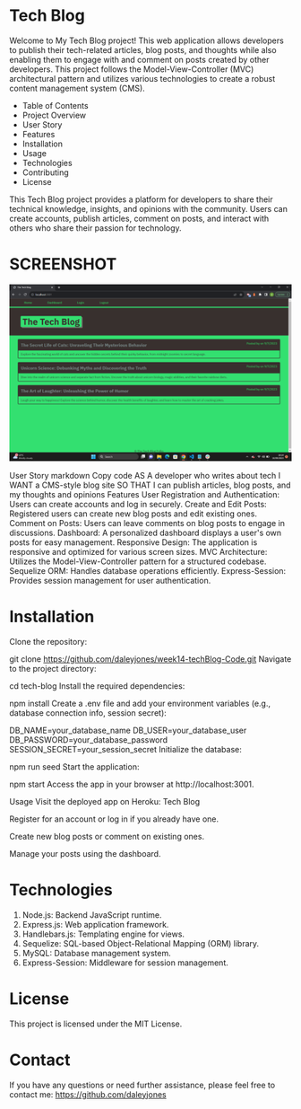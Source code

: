 
# Tech Blog 
Welcome to My Tech Blog project! This web application allows developers to publish their tech-related articles, blog posts, and thoughts while also enabling them to engage with and comment on posts created by other developers. This project follows the Model-View-Controller (MVC) architectural pattern and utilizes various technologies to create a robust content management system (CMS).



* Table of Contents
* Project Overview
* User Story
* Features
* Installation
* Usage
* Technologies
* Contributing
* License


This Tech Blog project provides a platform for developers to share their technical knowledge, insights, and opinions with the community. Users can create accounts, publish articles, comment on posts, and interact with others who share their passion for technology.

# SCREENSHOT
![Screenshot](./public/images/Screenshot.png)

User Story
markdown
Copy code
AS A developer who writes about tech
I WANT a CMS-style blog site
SO THAT I can publish articles, blog posts, and my thoughts and opinions
Features
User Registration and Authentication: Users can create accounts and log in securely.
Create and Edit Posts: Registered users can create new blog posts and edit existing ones.
Comment on Posts: Users can leave comments on blog posts to engage in discussions.
Dashboard: A personalized dashboard displays a user's own posts for easy management.
Responsive Design: The application is responsive and optimized for various screen sizes.
MVC Architecture: Utilizes the Model-View-Controller pattern for a structured codebase.
Sequelize ORM: Handles database operations efficiently.
Express-Session: Provides session management for user authentication.
# Installation
Clone the repository:


git clone https://github.com/daleyjones/week14-techBlog-Code.git
Navigate to the project directory:


cd tech-blog
Install the required dependencies:


npm install
Create a .env file and add your environment variables (e.g., database connection info, session secret):


DB_NAME=your_database_name
DB_USER=your_database_user
DB_PASSWORD=your_database_password
SESSION_SECRET=your_session_secret
Initialize the database:


npm run seed
Start the application:


npm start
Access the app in your browser at http://localhost:3001.

Usage
Visit the deployed app on Heroku: Tech Blog

Register for an account or log in if you already have one.

Create new blog posts or comment on existing ones.

Manage your posts using the dashboard.

# Technologies
1. Node.js: Backend JavaScript runtime.
2. Express.js: Web application framework.
3. Handlebars.js: Templating engine for views.
4. Sequelize: SQL-based Object-Relational Mapping (ORM) library.
5. MySQL: Database management system.
5. Express-Session: Middleware for session management.


# License
This project is licensed under the MIT License.

# Contact
If you have any questions or need further assistance, please feel free to contact me: https://github.com/daleyjones

